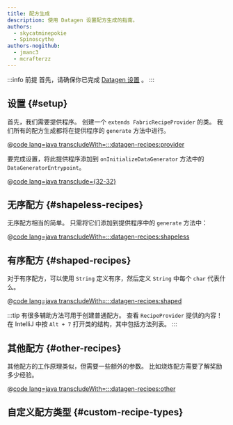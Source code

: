 ```yaml
---
title: 配方生成
description: 使用 Datagen 设置配方生成的指南。
authors:
  - skycatminepokie
  - Spinoscythe
authors-nogithub:
  - jmanc3
  - mcrafterzz
---
```


:::info 前提
首先，请确保你已完成 [Datagen 设置](./setup) 。
:::

## 设置 {#setup}

首先，我们需要提供程序。 创建一个 `extends FabricRecipeProvider` 的类。 我们所有的配方生成都将在提供程序的 `generate` 方法中进行。

@[code lang=java transcludeWith=:::datagen-recipes:provider](@/reference/latest/src/client/java/com/example/docs/datagen/FabricDocsReferenceRecipeProvider.java)

要完成设置，将此提供程序添加到 `onInitializeDataGenerator` 方法中的 `DataGeneratorEntrypoint`。

@[code lang=java transclude={32-32}](@/reference/latest/src/client/java/com/example/docs/datagen/FabricDocsReferenceDataGenerator.java)

## 无序配方 {#shapeless-recipes}

无序配方相当的简单。 只需将它们添加到提供程序中的 `generate` 方法中：

@[code lang=java transcludeWith=:::datagen-recipes:shapeless](@/reference/latest/src/client/java/com/example/docs/datagen/FabricDocsReferenceRecipeProvider.java)

## 有序配方 {#shaped-recipes}

对于有序配方，可以使用 `String` 定义有序，然后定义 `String` 中每个 `char` 代表什么。

@[code lang=java transcludeWith=:::datagen-recipes:shaped](@/reference/latest/src/client/java/com/example/docs/datagen/FabricDocsReferenceRecipeProvider.java)

:::tip
有很多辅助方法可用于创建普通配方。 查看 `RecipeProvider` 提供的内容！ 在 IntelliJ 中按 `Alt + 7` 打开类的结构，其中包括方法列表。
:::

## 其他配方 {#other-recipes}

其他配方的工作原理类似，但需要一些额外的参数。 比如烧炼配方需要了解奖励多少经验。

@[code lang=java transcludeWith=:::datagen-recipes:other](@/reference/latest/src/client/java/com/example/docs/datagen/FabricDocsReferenceRecipeProvider.java)

## 自定义配方类型 {#custom-recipe-types}
